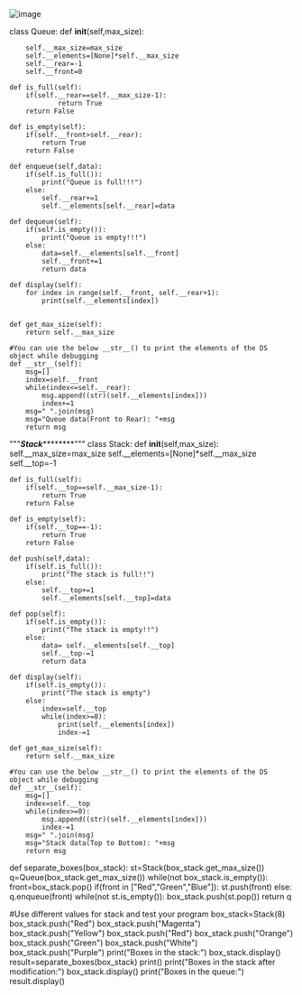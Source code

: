 ![image](https://user-images.githubusercontent.com/118304741/202984183-e18b667b-fbb3-4665-8462-b8492280a169.png)

class Queue:
    def __init__(self,max_size):

        self.__max_size=max_size
        self.__elements=[None]*self.__max_size
        self.__rear=-1
        self.__front=0

    def is_full(self):
        if(self.__rear==self.__max_size-1):
                return True
        return False

    def is_empty(self):
        if(self.__front>self.__rear):
            return True
        return False

    def enqueue(self,data):
        if(self.is_full()):
            print("Queue is full!!!")
        else:
            self.__rear+=1
            self.__elements[self.__rear]=data

    def dequeue(self):
        if(self.is_empty()):
            print("Queue is empty!!!")
        else:
            data=self.__elements[self.__front]
            self.__front+=1
            return data

    def display(self):
        for index in range(self.__front, self.__rear+1):
            print(self.__elements[index])


    def get_max_size(self):
        return self.__max_size

    #You can use the below __str__() to print the elements of the DS object while debugging
    def __str__(self):
        msg=[]
        index=self.__front
        while(index<=self.__rear):
            msg.append((str)(self.__elements[index]))
            index+=1
        msg=" ".join(msg)
        msg="Queue data(Front to Rear): "+msg
        return msg

"""*********************Stack*****************************"""
class Stack:
    def __init__(self,max_size):
        self.__max_size=max_size
        self.__elements=[None]*self.__max_size
        self.__top=-1

    def is_full(self):
        if(self.__top==self.__max_size-1):
            return True
        return False

    def is_empty(self):
        if(self.__top==-1):
            return True
        return False

    def push(self,data):
        if(self.is_full()):
            print("The stack is full!!")
        else:
            self.__top+=1
            self.__elements[self.__top]=data

    def pop(self):
        if(self.is_empty()):
            print("The stack is empty!!")
        else:
            data= self.__elements[self.__top]
            self.__top-=1
            return data

    def display(self):
        if(self.is_empty()):
            print("The stack is empty")
        else:
            index=self.__top
            while(index>=0):
                print(self.__elements[index])
                index-=1

    def get_max_size(self):
        return self.__max_size

    #You can use the below __str__() to print the elements of the DS object while debugging
    def __str__(self):
        msg=[]
        index=self.__top
        while(index>=0):
            msg.append((str)(self.__elements[index]))
            index-=1
        msg=" ".join(msg)
        msg="Stack data(Top to Bottom): "+msg
        return msg


def separate_boxes(box_stack):
    st=Stack(box_stack.get_max_size())
    q=Queue(box_stack.get_max_size())
    while(not box_stack.is_empty()):
        front=box_stack.pop()
        if(front in ["Red","Green","Blue"]):
            st.push(front)
        else:
            q.enqueue(front)
    while(not st.is_empty()):
        box_stack.push(st.pop())
    return q

#Use different values for stack and test your program
box_stack=Stack(8)
box_stack.push("Red")
box_stack.push("Magenta")
box_stack.push("Yellow")
box_stack.push("Red")
box_stack.push("Orange")
box_stack.push("Green")
box_stack.push("White")
box_stack.push("Purple")
print("Boxes in the stack:")
box_stack.display()
result=separate_boxes(box_stack)
print()
print("Boxes in the stack after modification:")
box_stack.display()
print("Boxes in the queue:")
result.display()
